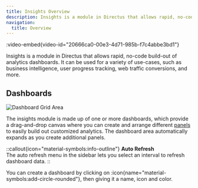 ```yaml
---
title: Insights Overview
description: Insights is a module in Directus that allows rapid, no-code build-out of analytics dashboards.
navigation:
  title: Overview
---
```


:video-embed{video-id="20666ca0-00e3-4d71-985b-f7c4abbe3bd1"}

Insights is a module in Directus that allows rapid, no-code build-out of analytics dashboards. It can be used for a variety of use-cases, such as business intelligence, user progress tracking, web traffic conversions, and more.

## Dashboards

![Dashboard Grid Area](/img/2d7abf30-2f8d-46f0-aee5-1cc38f3f6540.webp)

The insights module is made up of one or more dashboards, which provide a drag-and-drop canvas where you can create and arrange different [panels](/guides/insights/panels) to easily build out customized analytics. The dashboard area automatically expands as you create additional panels. 

::callout{icon="material-symbols:info-outline"}
**Auto Refresh**  
The auto refresh menu in the sidebar lets you select an interval to refresh dashboard data.
::

You can create a dashboard by clicking on :icon{name="material-symbols:add-circle-rounded"}, then giving it a name, icon and color.
